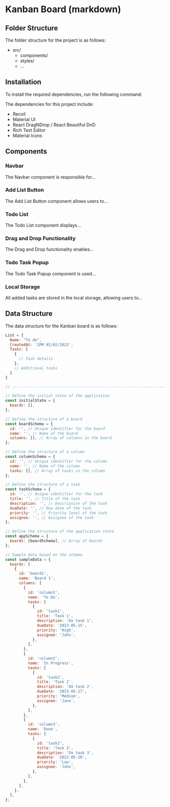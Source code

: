 # Kanban Board (markdown)

## Folder Structure

The folder structure for the project is as follows:

- src/
  - components/
  - styles/
  - ...
  
## Installation

To install the required dependencies, run the following command:

<!-- ----------------------------------------------------------------------------------------- -->
<!-- csharp (npm install) -->

The dependencies for this project include:

- Recoil
- Material UI
- React DragNDrop / React Beautiful DnD
- Rich Text Editor
- Material Icons

## Components

### Navbar

The Navbar component is responsible for...

### Add List Button

The Add List Button component allows users to...

### Todo List

The Todo List component displays...

### Drag and Drop Functionality

The Drag and Drop functionality enables...

### Todo Task Popup

The Todo Task Popup component is used...

### Local Storage

All added tasks are stored in the local storage, allowing users to...

## Data Structure

The data structure for the Kanban board is as follows:

```javascript
List = {
  Name: "To do",
  CreatedAt: '2PM 02/02/2023',
  Tasks: [
    {
      // Task details
    },
    // Additional tasks
  ]
}

// ---------------------------------------------------------------------------------------------

// Define the initial state of the application
const initialState = {
  boards: [],
};

// Define the structure of a board
const boardSchema = {
  id: '', // Unique identifier for the board
  name: '', // Name of the board
  columns: [], // Array of columns in the board
};

// Define the structure of a column
const columnSchema = {
  id: '', // Unique identifier for the column
  name: '', // Name of the column
  tasks: [], // Array of tasks in the column
};

// Define the structure of a task
const taskSchema = {
  id: '', // Unique identifier for the task
  title: '', // Title of the task
  description: '', // Description of the task
  dueDate: '', // Due date of the task
  priority: '', // Priority level of the task
  assignee: '', // Assignee of the task
};

// Define the structure of the application state
const appSchema = {
  boards: [boardSchema], // Array of boards
};

// Sample data based on the schema
const sampleData = {
  boards: [
    {
      id: 'board1',
      name: 'Board 1',
      columns: [
        {
          id: 'column1',
          name: 'To Do',
          tasks: [
            {
              id: 'task1',
              title: 'Task 1',
              description: 'Do task 1',
              dueDate: '2023-05-15',
              priority: 'High',
              assignee: 'John',
            },
          ],
        },
        {
          id: 'column2',
          name: 'In Progress',
          tasks: [
            {
              id: 'task2',
              title: 'Task 2',
              description: 'Do task 2',
              dueDate: '2023-05-17',
              priority: 'Medium',
              assignee: 'Jane',
            },
          ],
        },
        {
          id: 'column3',
          name: 'Done',
          tasks: [
            {
              id: 'task3',
              title: 'Task 3',
              description: 'Do task 3',
              dueDate: '2023-05-20',
              priority: 'Low',
              assignee: 'John',
            },
          ],
        },
      ],
    },
  ],
};
